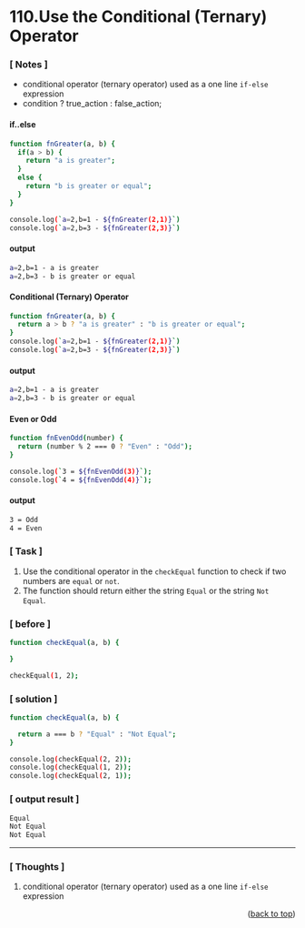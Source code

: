 <a name="topage"></a>

# 110.Use the Conditional (Ternary) Operator

### [ Notes ]
  * conditional operator (ternary operator) used as a one line `if-else` expression
  * condition ? true_action : false_action; 

#### if..else

```sh
function fnGreater(a, b) {
  if(a > b) {
    return "a is greater";
  }
  else {
    return "b is greater or equal";
  }
}

console.log(`a=2,b=1 - ${fnGreater(2,1)}`)
console.log(`a=2,b=3 - ${fnGreater(2,3)}`)

```

#### output
```sh
a=2,b=1 - a is greater
a=2,b=3 - b is greater or equal
```

#### Conditional (Ternary) Operator

```sh
function fnGreater(a, b) {
  return a > b ? "a is greater" : "b is greater or equal";
}
console.log(`a=2,b=1 - ${fnGreater(2,1)}`)
console.log(`a=2,b=3 - ${fnGreater(2,3)}`)
```

#### output
```sh
a=2,b=1 - a is greater
a=2,b=3 - b is greater or equal
```

#### Even or Odd

```sh
function fnEvenOdd(number) {
  return (number % 2 === 0 ? "Even" : "Odd");
}

console.log(`3 = ${fnEvenOdd(3)}`);
console.log(`4 = ${fnEvenOdd(4)}`);
```

#### output
```sh
3 = Odd
4 = Even
```

### [ Task ]
  1. Use the conditional operator in the `checkEqual` function to check if two numbers are `equal` or `not`.
  2. The function should return either the string `Equal` or the string `Not Equal`.

### [ before ]

```sh
function checkEqual(a, b) {

}

checkEqual(1, 2);
```

### [ solution ]

```sh
function checkEqual(a, b) {

  return a === b ? "Equal" : "Not Equal";
}

console.log(checkEqual(2, 2));
console.log(checkEqual(1, 2));
console.log(checkEqual(2, 1));
```

### [ output result ]

```sh
Equal
Not Equal
Not Equal
```

-----

### [ Thoughts ]

  1. conditional operator (ternary  operator) used as a one line `if-else` expression
  
<p align="right">(<a href="#topage">back to top</a>)</p>
<br/>
<br/>

